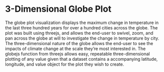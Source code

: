 # 3-Dimensional Globe Plot


The globe plot visualization displays the maximum change in temperature in the last three hundred years for over a hundred cities across the globe. The plot was built using threejs, and allows the end-user to swivel, zoom, and pan across the globe at will to investigate the change in temperature by city. The three-dimensional nature of the globe allows the end-user to see the impacts of climate change at the scale they’re most interested in. The globejs function from threejs allows easy, repeatable three-dimensional plotting of any value given that a dataset contains a accompanying latitude, longitude, and value object for the plot they wish to create.
